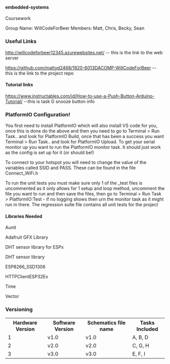 #### embedded-systems
Coursework

Group Name: WillCodeForBeer
Members: Matt, Chris, Becky, Sean

### Useful Links
http://willcodeforbeer12345.azurewebsites.net/ -- this is the link to the web server

https://github.com/mattyd2468/1920-6013DACOMP-WillCodeForBeer -- this is the link to the project repo

#### Tutorial links
https://www.instructables.com/id/How-to-use-a-Push-Button-Arduino-Tutorial/ --this is task G snooze button info

### PlatformIO Configuration!

You first need to install PlatformIO which will also install VS code for you, once this is done do the above and then you need to go to Terminal > Run Task.. and look for PlatformIO Build, once that has been a success you want Terminal > Run Task.. and look for PlatformIO Upload. To get your serial monitor up you want to run the PlatformIO monitor task. It should just work as the config is set up for it (or should be!)

To connect to your hotspot you will need to change the value of the variables called SSID and PASS. These can be found in the file Connect_WiFi.h

To run the unit tests you must make sure only 1 of the _test files is uncommented as it only allows for 1 setup and loop method, uncomment the file you want to run and then save the files, then go to Terminal > Run Task > PlatformIO:Test - if no logging shows then urn the monitor task as it might run in there. The regression suite file contains all unit tests for the project

#### Libraries Needed
Aunit

Adafruit GFX Library

DHT sensor library for ESPx

DHT sensor library

ESP8266_SSD1306

HTTPClientESP32Ex

Time

Vector

### Versioning

<table>
  <tr>
    <th>Hardware Version</th>
    <th>Software Version</th>
    <th>Schematics file name</th>
    <th>Tasks Included</th>
  </tr>
  <tr>
    <td>1</td>
    <td>v1.0</td>
    <td>v1.0</td>
    <td>A, B, D</td>
  </tr>
  <tr>
    <td>2</td>
    <td>v2.0</td>
    <td>v2.0</td>
    <td>C, G, H</td>
  </tr>
   <tr>
    <td>3</td>
    <td>v3.0</td>
    <td>v3.0</td>
    <td>E, F, I</td>
  </tr>
</table>
